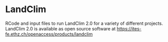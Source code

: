 # LandClim

RCode and input files to run LandClim 2.0 for a variety of different projects. LandClim 2.0 is available as open source software at https://ites-fe.ethz.ch/openaccess/products/landclim
